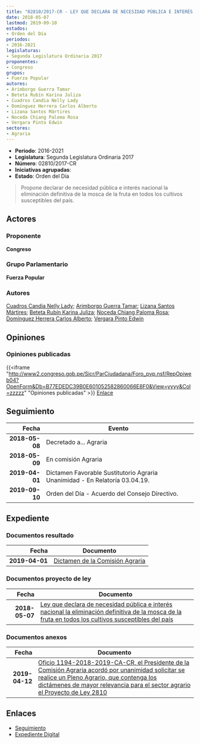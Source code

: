 ```yaml
---
title: "02810/2017-CR - LEY QUE DECLARA DE NECESIDAD PÚBLICA E INTERÉS NACIONAL LA ELIMINACIÓN DEFINITIVA DE LA MOSCA DE LA FRUTA EN TODOS LOS CULTIVOS SUSCEPTIBLES DEL PAÍS"
date: 2018-05-07
lastmod: 2019-09-10
estados:
- Orden del Día
periodos:
- 2016-2021
legislaturas:
- Segunda Legislatura Ordinaria 2017
proponentes:
- Congreso
grupos:
- Fuerza Popular
autores:
- Arimborgo Guerra Tamar
- Beteta Rubín Karina Juliza
- Cuadros Candia Nelly Lady
- Domínguez Herrera Carlos Alberto
- Lizana Santos Mártires
- Noceda Chiang Paloma Rosa
- Vergara Pinto Edwin
sectores:
- Agraria
---
```

- **Periodo**: 2016-2021
- **Legislatura**: Segunda Legislatura Ordinaria 2017
- **Número**: 02810/2017-CR
- **Iniciativas agrupadas**: 
- **Estado**: Orden del Día

> Propone declarar de necesidad pública e interés nacional la eliminación definitiva de la mosca de la fruta en todos los cultivos susceptibles del país.


## Actores

### Proponente

**Congreso**

### Grupo Parlamentario

**Fuerza Popular**

### Autores

[Cuadros Candia Nelly Lady](mailto:mailto:ncuadros@congreso.gob.pe); [Arimborgo Guerra Tamar](mailto:mailto:tarimborgo@congreso.gob.pe); [Lizana Santos Mártires](mailto:mailto:mlizana@congreso.gob.pe); [Beteta Rubín Karina Juliza](mailto:mailto:kbeteta@congreso.gob.pe); [Noceda Chiang Paloma Rosa](mailto:mailto:pnoceda@congreso.gob.pe); [Domínguez Herrera Carlos Alberto](mailto:mailto:cdominguez@congreso.gob.pe); [Vergara Pinto Edwin](mailto:mailto:evergara@congreso.gob.pe)

## Opiniones

### Opiniones publicadas

{{<iframe "http://www2.congreso.gob.pe/Sicr/ParCiudadana/Foro_pvp.nsf/RepOpiweb04?OpenForm&Db=B77EDEDC39B0E601052582860066E8F0&View=yyyy&Col=zzzzz" "Opiniones publicadas" >}}
[Enlace](http://www2.congreso.gob.pe/Sicr/ParCiudadana/Foro_pvp.nsf/RepOpiweb04?OpenForm&Db=B77EDEDC39B0E601052582860066E8F0&View=yyyy&Col=zzzzz)


## Seguimiento

| Fecha | Evento |
|------:|--------|
| **2018-05-08** | Decretado a... Agraria |
| **2018-05-09** | En comisión Agraria |
| **2019-04-01** | Dictamen Favorable Sustitutorio Agraria Unanimidad - En Relatoría 03.04.19. |
| **2019-09-10** | Orden del Día - Acuerdo del Consejo Directivo. |

## Expediente

### Documentos resultado

| Fecha | Documento |
|------:|-----------|
| **2019-04-01** | [Dictamen de la Comisión Agraria](http://www.leyes.congreso.gob.pe/Documentos/2016_2021/Dictamenes/Proyectos_de_Ley/02810DC01MAY20190401.pdf) |

### Documentos proyecto de ley

| Fecha | Documento |
|------:|-----------|
| **2018-05-07** | [Ley que declara de necesidad pública e interés nacional la eliminación definitiva de la mosca de la fruta en todos los cultivos susceptibles del país](http://www.leyes.congreso.gob.pe/Documentos/2016_2021/Proyectos_de_Ley_y_de_Resoluciones_Legislativas/PL281020180507..pdf) |

### Documentos anexos

| Fecha | Documento |
|------:|-----------|
| **2019-04-12** | [Oficio 1194-2018-2019-CA-CR, el Presidente de la Comisión Agraria acordó por unanimidad solicitar se realice un Pleno Agrario, que contenga los dictámenes de mayor relevancia para el sector agrario el Proyecto de Ley 2810](http://www.leyes.congreso.gob.pe/Documentos/2016_2021/Oficios/Comisiones_Ordinarias/OFICIO-1194-2018-2019-CA-CR.pdf) |

## Enlaces

- [Seguimiento](http://www2.congreso.gob.pe/Sicr/TraDocEstProc/CLProLey2016.nsf/f7fff46988ca05b1052578e100829cc7/58f054ee6694c6cb0525828600653e06?OpenDocument)
- [Expediente Digital](http://www2.congreso.gob.pe/Sicr/TraDocEstProc/Expvirt_2011.nsf/visbusqptramdoc1621/02810?opendocument)


